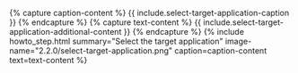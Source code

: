 {% capture caption-content %}
  {{ include.select-target-application-caption }}
{% endcapture %}
{% capture text-content %}
  {{ include.select-target-application-additional-content }}
{% endcapture %}
{% include howto_step.html
  summary="Select the target application"
  image-name="2.2.0/select-target-application.png"
  caption=caption-content
  text=text-content
%}
